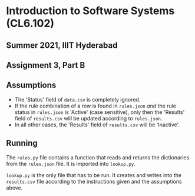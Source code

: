 # Introduction to Software Systems (CL6.102)
## Summer 2021, IIIT Hyderabad
## Assignment 3, Part B

## Assumptions
* The 'Status' field of `data.csv` is completely ignored.
* If the rule combination of a row is found in `rules.json` _and_ the rule status in `rules.json` is 'Active' (case sensitive), only then the 'Results' field of `results.csv` will be updated according to `rules.json`.
* In all other cases, the 'Results' field of `results.csv` will be 'Inactive'.

## Running
The `rules.py` file contains a function that reads and returns the dictionaries from the `rules.json` file. It is imported into `lookup.py`.  

`lookup.py` is the only file that has to be run. It creates and writes into the `results.csv` file according to the instructions given and the assumptions above.
